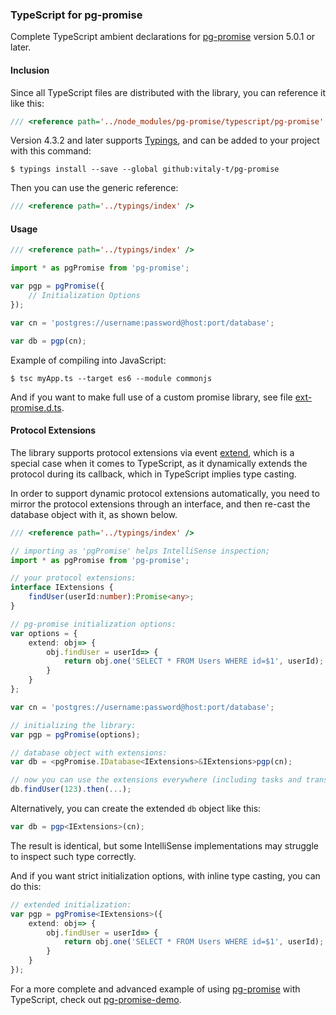 ### TypeScript for pg-promise

Complete TypeScript ambient declarations for [pg-promise] version 5.0.1 or later.

#### Inclusion

Since all TypeScript files are distributed with the library, you can reference it like this: 

```ts
/// <reference path='../node_modules/pg-promise/typescript/pg-promise' />
```

Version 4.3.2 and later supports [Typings], and can be added to your project with this command:

```
$ typings install --save --global github:vitaly-t/pg-promise
```

Then you can use the generic reference:

```ts
/// <reference path='../typings/index' />
```
 
#### Usage

```ts
/// <reference path='../typings/index' />

import * as pgPromise from 'pg-promise';

var pgp = pgPromise({
    // Initialization Options
});

var cn = 'postgres://username:password@host:port/database';

var db = pgp(cn);
```

Example of compiling into JavaScript:

```
$ tsc myApp.ts --target es6 --module commonjs
```

And if you want to make full use of a custom promise library, see file [ext-promise.d.ts]. 

#### Protocol Extensions

The library supports protocol extensions via event [extend], which is a special case when it comes to TypeScript,
as it dynamically extends the protocol during its callback, which in TypeScript implies type casting.

In order to support dynamic protocol extensions automatically, you need to mirror the protocol extensions through
an interface, and then re-cast the database object with it, as shown below. 

```ts
/// <reference path='../typings/index' />

// importing as 'pgPromise' helps IntelliSense inspection;
import * as pgPromise from 'pg-promise';

// your protocol extensions:
interface IExtensions {
    findUser(userId:number):Promise<any>;
}

// pg-promise initialization options:
var options = {
    extend: obj=> {
        obj.findUser = userId=> {
            return obj.one('SELECT * FROM Users WHERE id=$1', userId);
        }
    }
};

var cn = 'postgres://username:password@host:port/database';

// initializing the library:
var pgp = pgPromise(options);

// database object with extensions:
var db = <pgPromise.IDatabase<IExtensions>&IExtensions>pgp(cn);

// now you can use the extensions everywhere (including tasks and transactions):
db.findUser(123).then(...);
```

Alternatively, you can create the extended `db` object like this:
```ts
var db = pgp<IExtensions>(cn);
```
The result is identical, but some IntelliSense implementations may struggle to inspect such type correctly.

And if you want strict initialization options, with inline type casting, you can do this:

```ts
// extended initialization:
var pgp = pgPromise<IExtensions>({
    extend: obj=> {
        obj.findUser = userId=> {
            return obj.one('SELECT * FROM Users WHERE id=$1', userId);
        }
    }
});
```

For a more complete and advanced example of using [pg-promise] with TypeScript, check out [pg-promise-demo]. 

[Typings]:https://github.com/typings/typings
[pg-promise-demo]:https://github.com/vitaly-t/pg-promise-demo
[extend]:http://vitaly-t.github.io/pg-promise/global.html#event:extend
[ext-promise.d.ts]:https://github.com/vitaly-t/pg-promise/blob/master/typescript/ext-promise.d.ts
[pg-promise]:https://github.com/vitaly-t/pg-promise
